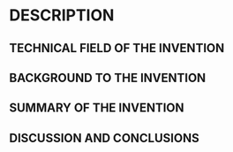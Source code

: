 # DESCRIPTION

## TECHNICAL FIELD OF THE INVENTION

## BACKGROUND TO THE INVENTION

## SUMMARY OF THE INVENTION

## DISCUSSION AND CONCLUSIONS

